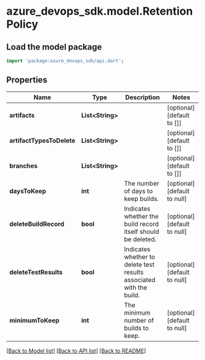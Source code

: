 # azure_devops_sdk.model.RetentionPolicy

## Load the model package
```dart
import 'package:azure_devops_sdk/api.dart';
```

## Properties
Name | Type | Description | Notes
------------ | ------------- | ------------- | -------------
**artifacts** | **List&lt;String&gt;** |  | [optional] [default to []]
**artifactTypesToDelete** | **List&lt;String&gt;** |  | [optional] [default to []]
**branches** | **List&lt;String&gt;** |  | [optional] [default to []]
**daysToKeep** | **int** | The number of days to keep builds. | [optional] [default to null]
**deleteBuildRecord** | **bool** | Indicates whether the build record itself should be deleted. | [optional] [default to null]
**deleteTestResults** | **bool** | Indicates whether to delete test results associated with the build. | [optional] [default to null]
**minimumToKeep** | **int** | The minimum number of builds to keep. | [optional] [default to null]

[[Back to Model list]](../README.md#documentation-for-models) [[Back to API list]](../README.md#documentation-for-api-endpoints) [[Back to README]](../README.md)


